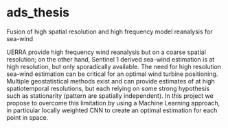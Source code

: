 # ads_thesis
Fusion of high spatial resolution and high frequency model reanalysis for sea-wind

UERRA provide high frequency wind reanalysis but on a coarse spatial resolution; on the other hand, Sentinel 1 derived sea-wind estimation is at high resolution, but only sporadically available. The need for high resolution sea-wind estimation can be critical for an optimal wind turbine positioning. Multiple geostatistical methods exist and can provide estimates of at high spatiotemporal resolutions, but each relying on some strong hypothesis such as stationarity (pattern are spatially independent). In this project we propose to overcome this limitation by using a Machine Learning approach, in particular locally weighted CNN to create an optimal estimation for each point in space.
